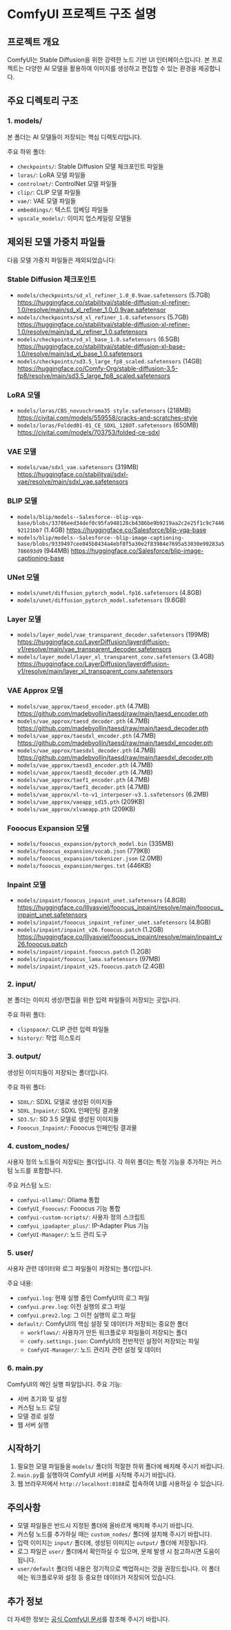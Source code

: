 # ComfyUI 프로젝트 구조 설명

## 프로젝트 개요
ComfyUI는 Stable Diffusion을 위한 강력한 노드 기반 UI 인터페이스입니다. 본 프로젝트는 다양한 AI 모델을 활용하여 이미지를 생성하고 편집할 수 있는 환경을 제공합니다.

## 주요 디렉토리 구조

### 1. models/
본 폴더는 AI 모델들이 저장되는 핵심 디렉토리입니다.

주요 하위 폴더:
- `checkpoints/`: Stable Diffusion 모델 체크포인트 파일들
- `loras/`: LoRA 모델 파일들
- `controlnet/`: ControlNet 모델 파일들
- `clip/`: CLIP 모델 파일들
- `vae/`: VAE 모델 파일들
- `embeddings/`: 텍스트 임베딩 파일들
- `upscale_models/`: 이미지 업스케일링 모델들

## 제외된 모델 가중치 파일들

다음 모델 가중치 파일들은 제외되었습니다:

### Stable Diffusion 체크포인트
- `models/checkpoints/sd_xl_refiner_1.0_0.9vae.safetensors` (5.7GB)
https://huggingface.co/stabilityai/stable-diffusion-xl-refiner-1.0/resolve/main/sd_xl_refiner_1.0_0.9vae.safetensor
- `models/checkpoints/sd_xl_refiner_1.0.safetensors` (5.7GB)
https://huggingface.co/stabilityai/stable-diffusion-xl-refiner-1.0/resolve/main/sd_xl_refiner_1.0.safetensors
- `models/checkpoints/sd_xl_base_1.0.safetensors` (6.5GB)
https://huggingface.co/stabilityai/stable-diffusion-xl-base-1.0/resolve/main/sd_xl_base_1.0.safetensors
- `models/checkpoints/sd3.5_large_fp8_scaled.safetensors` (14GB)
https://huggingface.co/Comfy-Org/stable-diffusion-3.5-fp8/resolve/main/sd3.5_large_fp8_scaled.safetensors

### LoRA 모델
- `models/loras/CBS_novuschroma35 style.safetensors` (218MB)
https://civitai.com/models/559558/cracks-and-scratches-style
- `models/loras/Folded01-01_CE_SDXL_128OT.safetensors` (650MB)
https://civitai.com/models/703753/folded-ce-sdxl

### VAE 모델
- `models/vae/sdxl_vae.safetensors` (319MB)
https://huggingface.co/stabilityai/sdxl-vae/resolve/main/sdxl_vae.safetensors

### BLIP 모델
- `models/blip/models--Salesforce--blip-vqa-base/blobs/33786eed34def0c95fa948128cb4386be9b9219aa2c2e25f1c9c744692121bb7` (1.4GB)
https://huggingface.co/Salesforce/blip-vqa-base
- `models/blip/models--Salesforce--blip-image-captioning-base/blobs/9339497cee045b8434a4ebf8f5a30e2f83984e7695a53030e99283a5786693d9` (944MB)
https://huggingface.co/Salesforce/blip-image-captioning-base

### UNet 모델
- `models/unet/diffusion_pytorch_model.fp16.safetensors` (4.8GB)
- `models/unet/diffusion_pytorch_model.safetensors` (9.6GB)

### Layer 모델
- `models/layer_model/vae_transparent_decoder.safetensors` (199MB)
https://huggingface.co/LayerDiffusion/layerdiffusion-v1/resolve/main/vae_transparent_decoder.safetensors
- `models/layer_model/layer_xl_transparent_conv.safetensors` (3.4GB)
https://huggingface.co/LayerDiffusion/layerdiffusion-v1/resolve/main/layer_xl_transparent_conv.safetensors

### VAE Approx 모델
- `models/vae_approx/taesd_encoder.pth` (4.7MB)
https://github.com/madebyollin/taesd/raw/main/taesd_encoder.pth
- `models/vae_approx/taesd_decoder.pth` (4.7MB)
https://github.com/madebyollin/taesd/raw/main/taesd_decoder.pth
- `models/vae_approx/taesdxl_encoder.pth` (4.7MB)
https://github.com/madebyollin/taesd/raw/main/taesdxl_encoder.pth
- `models/vae_approx/taesdxl_decoder.pth` (4.7MB)
https://github.com/madebyollin/taesd/raw/main/taesdxl_decoder.pth
- `models/vae_approx/taesd3_encoder.pth` (4.7MB)
- `models/vae_approx/taesd3_decoder.pth` (4.7MB)
- `models/vae_approx/taef1_encoder.pth` (4.7MB)
- `models/vae_approx/taef1_decoder.pth` (4.7MB)
- `models/vae_approx/xl-to-v1_interposer-v3.1.safetensors` (6.2MB)
- `models/vae_approx/vaeapp_sd15.pth` (209KB)
- `models/vae_approx/xlvaeapp.pth` (209KB)

### Fooocus Expansion 모델
- `models/fooocus_expansion/pytorch_model.bin` (335MB)
- `models/fooocus_expansion/vocab.json` (779KB)
- `models/fooocus_expansion/tokenizer.json` (2.0MB)
- `models/fooocus_expansion/merges.txt` (446KB)

### Inpaint 모델
- `models/inpaint/fooocus_inpaint_unet.safetensors` (4.8GB)
https://huggingface.co/lllyasviel/fooocus_inpaint/resolve/main/fooocus_inpaint_unet.safetensors
- `models/inpaint/fooocus_inpaint_refiner_unet.safetensors` (4.8GB)
- `models/inpaint/inpaint_v26.fooocus.patch` (1.2GB)
https://huggingface.co/lllyasviel/fooocus_inpaint/resolve/main/inpaint_v26.fooocus.patch
- `models/inpaint/inpaint.fooocus.patch` (1.2GB)
- `models/inpaint/fooocus_lama.safetensors` (97MB)
- `models/inpaint/inpaint_v25.fooocus.patch` (2.4GB)

### 2. input/
본 폴더는 이미지 생성/편집을 위한 입력 파일들이 저장되는 곳입니다.

주요 하위 폴더:
- `clipspace/`: CLIP 관련 입력 파일들
- `history/`: 작업 히스토리

### 3. output/
생성된 이미지들이 저장되는 폴더입니다.

주요 하위 폴더:
- `SDXL/`: SDXL 모델로 생성된 이미지들
- `SDXL_Inpaint/`: SDXL 인페인팅 결과물
- `SD3.5/`: SD 3.5 모델로 생성된 이미지들
- `Fooocus_Inpaint/`: Fooocus 인페인팅 결과물

### 4. custom_nodes/
사용자 정의 노드들이 저장되는 폴더입니다. 각 하위 폴더는 특정 기능을 추가하는 커스텀 노드를 포함합니다.

주요 커스텀 노드:
- `comfyui-ollama/`: Ollama 통합
- `ComfyUI_Fooocus/`: Fooocus 기능 통합
- `comfyui-custom-scripts/`: 사용자 정의 스크립트
- `comfyui_ipadapter_plus/`: IP-Adapter Plus 기능
- `ComfyUI-Manager/`: 노드 관리 도구

### 5. user/
사용자 관련 데이터와 로그 파일들이 저장되는 폴더입니다.

주요 내용:
- `comfyui.log`: 현재 실행 중인 ComfyUI의 로그 파일
- `comfyui.prev.log`: 이전 실행의 로그 파일
- `comfyui.prev2.log`: 그 이전 실행의 로그 파일
- `default/`: ComfyUI의 핵심 설정 및 데이터가 저장되는 중요한 폴더
  - `workflows/`: 사용자가 만든 워크플로우 파일들이 저장되는 폴더
  - `comfy.settings.json`: ComfyUI의 전반적인 설정이 저장되는 파일
  - `ComfyUI-Manager/`: 노드 관리자 관련 설정 및 데이터

### 6. main.py
ComfyUI의 메인 실행 파일입니다. 주요 기능:
- 서버 초기화 및 설정
- 커스텀 노드 로딩
- 모델 경로 설정
- 웹 서버 실행

## 시작하기

1. 필요한 모델 파일들을 `models/` 폴더의 적절한 하위 폴더에 배치해 주시기 바랍니다.
2. `main.py`를 실행하여 ComfyUI 서버를 시작해 주시기 바랍니다.
3. 웹 브라우저에서 `http://localhost:8188`로 접속하여 UI를 사용하실 수 있습니다.

## 주의사항
- 모델 파일들은 반드시 지정된 폴더에 올바르게 배치해 주시기 바랍니다.
- 커스텀 노드를 추가하실 때는 `custom_nodes/` 폴더에 설치해 주시기 바랍니다.
- 입력 이미지는 `input/` 폴더에, 생성된 이미지는 `output/` 폴더에 저장됩니다.
- 로그 파일은 `user/` 폴더에서 확인하실 수 있으며, 문제 발생 시 참고하시면 도움이 됩니다.
- `user/default` 폴더의 내용은 정기적으로 백업하시는 것을 권장드립니다. 이 폴더에는 워크플로우와 설정 등 중요한 데이터가 저장되어 있습니다.

## 추가 정보
더 자세한 정보는 [공식 ComfyUI 문서](https://github.com/comfyanonymous/ComfyUI)를 참조해 주시기 바랍니다. 
